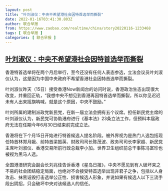 ```yaml
---
layout: post
title: "叶刘淑仪：中央不希望港社会因特首选举而撕裂"
date: 2022-01-16T03:41:30.803Z
author: 联合早报
from: https://www.zaobao.com/realtime/china/story20220116-1233468
tags: [ 联合早报 ]
categories: [ 联合早报 ]
---
```

<!--1642322220000-->
[叶刘淑仪：中央不希望港社会因特首选举而撕裂](https://www.zaobao.com/realtime/china/story20220116-1233468)
------

<div>
<p>香港特首选举将在两个月后举行，至今还没有任何人表态参选，立法会议员叶刘淑仪认为，这是因为中国中央政府不希望香港社会因特首选举而撕裂。</p><p>叶刘淑仪昨天（15日）接受香港Now新闻台的访问时说，香港政治生态出现很大改变，并重回正轨，“我想中央不想见到香港再因特首选举而撕裂，所以你见迟迟未有人出来摇旗呐喊，就是这个原因，中央不鼓励。”</p><p>叶刘所属的建制派政党新民党，在新一届立法会拥有五个议席。担任新民党主席的叶刘淑仪认为，新民党可协助港府进行《基本法》23条立法工作，但预料本届政府无法在任期今年6月30日结束前完成立法。</p><section id="imu"><div id="dfp-ad-imu1">        </div></section><p>香港将在下个月15日开始进行特首候选人提名阶段。被外界视为是热门人选包括现任特首林郑月娥、前特首梁振英、财政司司长陈茂波、政务司司长李家超、新民党主席叶刘淑仪、香港交易所前行政总裁李小加。世界卫生组织前总干事陈冯富珍也被视为黑马人选。</p><p>全国港澳研究会副会长刘兆佳告诉香港《星岛日报》，中央不愿见到有人破坏来之不易的社会团结稳定局面，也绝对不会接受特首选举出现非君子之争，包括以人身攻击、抹黑诋毁打击选举公正性、损害候选人形象，并说如果有候选人以下三流手段出阴招，只会破坏中央对该候选人的信任。</p>      <div class="cx_paywall_placeholder" id="sph_cdp_40"></div>
</div>
